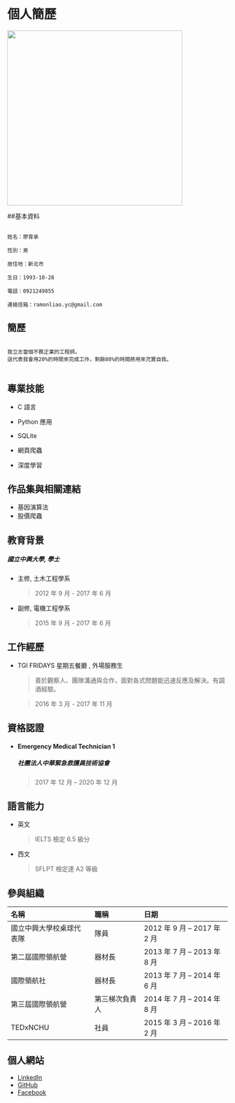 # 			個人簡歷

<img src="/Users/ramonliao/Documents/GitHub/ramonliao_profile/selfie.JPG" height="400px">



##基本資料

```

姓名：廖育承

性別：男

居住地：新北市

生日：1993-10-28

電話：0921249855

連絡信箱：ramonliao.yc@gmail.com

```



## 簡歷

```

我立志當個不務正業的工程師。
這代表我會用20%的時間來完成工作，剩餘80%的時間將用來充實自我。


```



## 專業技能

* C 語言

* Python 應用

* SQLite
* 網頁爬蟲
* 深度學習



## 作品集與相關連結

* 基因演算法
* 股價爬蟲



## 教育背景

##### 國立中興大學,  學士

* 主修,  土木工程學系

  > 2012 年 9 月 - 2017 年 6 月

* 副修,  電機工程學系

  > 2015 年 9 月 - 2017 年 6 月



## 工作經歷

* TGI FRIDAYS 星期五餐廳 ,  外場服務生

  > 善於觀察人、團隊溝通與合作，面對各式問題能迅速反應及解決。有調酒經驗。

  > 2016 年 3 月 - 2017 年 11 月



## 資格認證

- #### Emergency Medical Technician 1

  ##### 社團法人中華緊急救護員技術協會

  > 2017 年 12 月 – 2020 年 12 月


## 語言能力

* 英文

  > IELTS 檢定 6.5 級分

* 西文

  > SFLPT 檢定達 A2 等級



## 參與組織

| 名稱                     | 職稱           | 日期                        |
| :----------------------- | :------------- | :-------------------------- |
| 國立中興大學校桌球代表隊 | 隊員           | 2012 年 9 月 – 2017 年 2 月 |
| 第二屆國際領航營         | 器材長         | 2013 年 7 月 – 2013 年 8 月 |
| 國際領航社               | 器材長         | 2013 年 7 月 – 2014 年 6 月 |
| 第三屆國際領航營         | 第三梯次負責人 | 2014 年 7 月 – 2014 年 8 月 |
| TEDxNCHU                 | 社員           | 2015 年 3 月 – 2016 年 2 月 |



## 個人網站

* [LinkedIn](www.linkedin.com/in/ramonliao)
* [GitHub](https://github.com/RamonLiao)
* [Facebook](https://www.facebook.com/yc52811)

